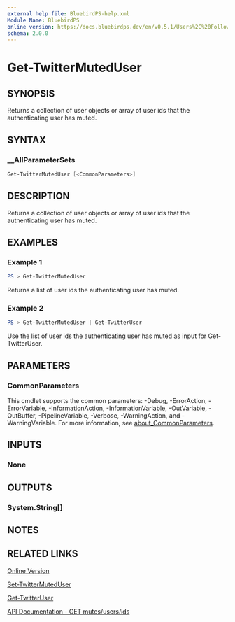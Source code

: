 ```yaml
---
external help file: BluebirdPS-help.xml
Module Name: BluebirdPS
online version: https://docs.bluebirdps.dev/en/v0.5.1/Users%2C%20Followers%2C%20Friends%2C%20and%20Blocks/Get-TwitterMutedUser
schema: 2.0.0
---
```


# Get-TwitterMutedUser

## SYNOPSIS

Returns a collection of user objects or array of user ids that the authenticating user has muted.

## SYNTAX

### __AllParameterSets

```powershell
Get-TwitterMutedUser [<CommonParameters>]
```

## DESCRIPTION

Returns a collection of user objects or array of user ids that the authenticating user has muted.

## EXAMPLES

### Example 1

```powershell
PS > Get-TwitterMutedUser
```

Returns a list of user ids the authenticating user has muted.

### Example 2

```powershell
PS > Get-TwitterMutedUser | Get-TwitterUser
```

Use the list of user ids the authenticating user has muted as input for Get-TwitterUser.

## PARAMETERS

### CommonParameters

This cmdlet supports the common parameters: -Debug, -ErrorAction, -ErrorVariable, -InformationAction, -InformationVariable, -OutVariable, -OutBuffer, -PipelineVariable, -Verbose, -WarningAction, and -WarningVariable. For more information, see [about_CommonParameters](http://go.microsoft.com/fwlink/?LinkID=113216).

## INPUTS

### None

## OUTPUTS

### System.String[]

## NOTES

## RELATED LINKS

[Online Version](https://docs.bluebirdps.dev/en/v0.5.1/Users%2C%20Followers%2C%20Friends%2C%20and%20Blocks/Get-TwitterMutedUser)

[Set-TwitterMutedUser](https://docs.bluebirdps.dev/en/v0.5.1/Users%2C%20Followers%2C%20Friends%2C%20and%20Blocks/Set-TwitterMutedUser)

[Get-TwitterUser](https://docs.bluebirdps.dev/en/v0.5.1/Users%2C%20Followers%2C%20Friends%2C%20and%20Blocks/Get-TwitterUser)

[API Documentation - GET mutes/users/ids](https://developer.twitter.com/en/docs/twitter-api/v1/accounts-and-users/mute-block-report-users/api-reference/get-mutes-users-ids)
